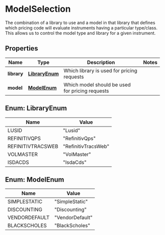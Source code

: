 

# ModelSelection

The combination of a library to use and a model in that library that defines which pricing code will evaluate instruments  having a particular type/class. This allows us to control the model type and library for a given instrument.
## Properties

Name | Type | Description | Notes
------------ | ------------- | ------------- | -------------
**library** | [**LibraryEnum**](#LibraryEnum) | Which library is used for pricing requests | 
**model** | [**ModelEnum**](#ModelEnum) | Which model should be used for pricing requests | 



## Enum: LibraryEnum

Name | Value
---- | -----
LUSID | &quot;Lusid&quot;
REFINITIVQPS | &quot;RefinitivQps&quot;
REFINITIVTRACSWEB | &quot;RefinitivTracsWeb&quot;
VOLMASTER | &quot;VolMaster&quot;
ISDACDS | &quot;IsdaCds&quot;



## Enum: ModelEnum

Name | Value
---- | -----
SIMPLESTATIC | &quot;SimpleStatic&quot;
DISCOUNTING | &quot;Discounting&quot;
VENDORDEFAULT | &quot;VendorDefault&quot;
BLACKSCHOLES | &quot;BlackScholes&quot;



